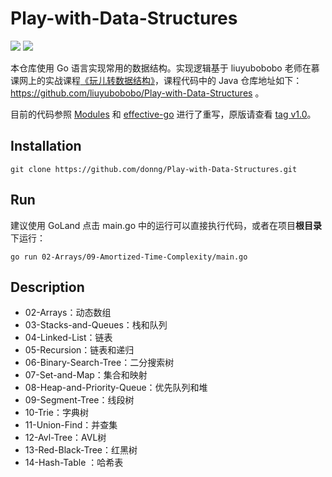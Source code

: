 # Play-with-Data-Structures

![](https://img.shields.io/badge/language-go-blue.svg) ![](https://img.shields.io/github/issues-raw/donng/Play-with-Data-Structures)

本仓库使用 Go 语言实现常用的数据结构。实现逻辑基于 liuyubobobo 老师在慕课网上的实战课程[《玩儿转数据结构》](https://coding.imooc.com/class/207.html)，课程代码中的 Java 仓库地址如下：https://github.com/liuyubobobo/Play-with-Data-Structures 。

目前的代码参照 [Modules](https://github.com/golang/go/wiki/Modules) 和 [effective-go](https://go-zh.org/doc/effective_go.html) 进行了重写，原版请查看 [tag v1.0](https://github.com/donng/Play-with-Data-Structures/tree/v1.0)。

## Installation

```
git clone https://github.com/donng/Play-with-Data-Structures.git
```

## Run

建议使用 GoLand 点击 main.go 中的运行可以直接执行代码，或者在项目**根目录**下运行：

```
go run 02-Arrays/09-Amortized-Time-Complexity/main.go
```

## Description

-  02-Arrays：动态数组
-  03-Stacks-and-Queues：栈和队列
-  04-Linked-List：链表
-  05-Recursion：链表和递归
-  06-Binary-Search-Tree：二分搜索树
-  07-Set-and-Map：集合和映射
-  08-Heap-and-Priority-Queue：优先队列和堆
-  09-Segment-Tree：线段树
-  10-Trie：字典树
-  11-Union-Find：并查集
-  12-Avl-Tree：AVL树
-  13-Red-Black-Tree：红黑树
-  14-Hash-Table ：哈希表

